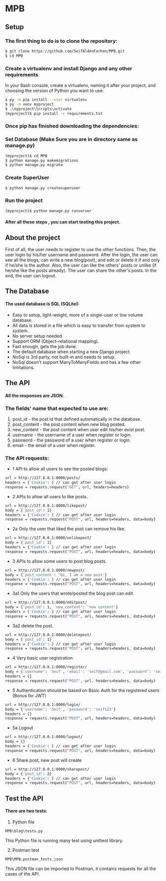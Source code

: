 # MPB
## Setup

### The first thing to do is to clone the repository:
```sh
$ git clone https://github.com/SeifAldenFarhan/MPB.git
$ cd MPB
```

### Create a virtualenv and install Django and any other requirements
In your Bash console, create a virtualenv, naming it after your project, and choosing the version of Python you want to use:
```sh
$ py -m pip install --user virtualenv
$ py -m venv myproject
$ .\myproject\Scripts\activate
(myproject)$ pip install -r requirements.txt
```

### Once pip has finished downloading the dependencies:
### Set Database (Make Sure you are in directory same as manage.py)
```sh
(myproject)$ cd MPB
$ python manage.py makemigrations
$ python manage.py migrate
```

### Create SuperUser
```sh
$ python manage.py createsuperuser
```
### Run the project
```sh
(myproject)$ python manage.py runserver
```

#### After all these steps , you can start testing this project.

## About the project
First of all, the user needs to register to use the other functions.
Then, the user login by his/her username and password.
After the login, the user can see all the blogs, can write a new blog(post), and edit or delete it if and only if he/she is the author.
Also, the user can like the others' posts or unlike (if he/she like the posts already).
The user can share the other's posts.
In the end, the user can logout.


## The Database
#### The used database is SQL (SQLite):
- Easy to setup, light-weight, more of a single-user or low volume database.
- All data is stored in a file which is easy to transfer from system to system.
- No server setup needed.
- Support ORM (Object–relational mapping).
- Fast enough, gets the job done.
- The default database when starting a new Django project.
- NoSql is 3rd party, not built-in and needs to setup.
- NoSql doesn't support ManyToManyFields and has a few other limitations.

## The API
#### All the responses are JSON.
### The fields' name that expected to use are:
1. post_id - the post id that defined automatically in the database.
2. post_content - the post content when new blog posted.
3. new_content - the post content when user edit his/her exist post.
4. username - the username of a user when register or login.
5. password - the password of a user when register or login.
6. email - the email of a user when register.

### The API requests:
- 1 API to allow all users to see the posted blogs:
```sh
url = http://127.0.0.1:8000/posts/
headers = {'Cookie': } // can get after user login
response = requests.request("GET", url, headers=headers)
```

- 2 APIs to allow all users to like posts.
```sh
url = http://127.0.0.1:8000/likepost/
body = {'post_id': 1}
headers = {'Cookie': } // can get after user login
response = requests.request("POST", url, headers=headers, data=body)
```

- 2a Only the user that liked the post can remove his like.
```sh
url = http://127.0.0.1:8000/unlikepost/
body = {'post_id': 1}
headers = {'Cookie': } // can get after user login
response = requests.request("POST", url, headers=headers, data=body)
```
- 3 APIs to allow some users to post blog posts.
```sh
url = http://127.0.0.1:8000/newpost/
body = {'post_content': 'Hi, I am a new post'}
headers = {'Cookie': } // can get after user login
response = requests.request("POST", url, headers=headers, data=body)
```
- 3a1 Only the users that wrote/posted the blog post can edit
```sh
url = http://127.0.0.1:8000/editpost/
body = {'post_id': 1, 'new_content': 'new content'}
headers = {'Cookie': } // can get after user login
response = requests.request("POST", url, headers=headers, data=body)
```
- 3a2 delete the post.
```sh
url = http://127.0.0.1:8000/deletepost/
body = {'post_id': 1}
headers = {'Cookie': } // can get after user login
response = requests.request("POST", url, headers=headers, data=body)
```
- 4 Very basic user registration
```sh
url = http://127.0.0.1:8000/register/
body = {'username': 'Seif', 'email': 'seif@gmail.com', 'password': 'seif123'}
headers = {}
response = requests.request("POST", url, headers=headers, data=body)
```
- 5 Authentication should be based on Basic Auth for the registered users (Bonus for JWT)
```sh
url = http://127.0.0.1:8000/login/
body = {'username': 'Seif', 'password': 'seif123'}
headers = {}
response = requests.request("POST", url, headers=headers, data=body)
```
- 5a Logout
```sh
url = http://127.0.0.1:8000/logout/
body = {}
headers = {'Cookie': } // can get after user login
response = requests.request("POST", url, headers=headers, data=body)
```
- 6 Share post, new post will create
```sh
url = http://127.0.0.1:8000/sharepost/
body = {'post_id': 2}
headers = {'Cookie': } // can get after user login
response = requests.request("POST", url, headers=headers, data=body)
```

## Test the API
#### There are two tests:
1. Python file
```sh
MPB\blog\tests.py
```
This Python file is running many test using unittest library.

2. Postman test
```sh
MPB\MPB.postman_tests.json
```
This JSON file can be imported to Postman, it contains requests for all the cases of the API.
